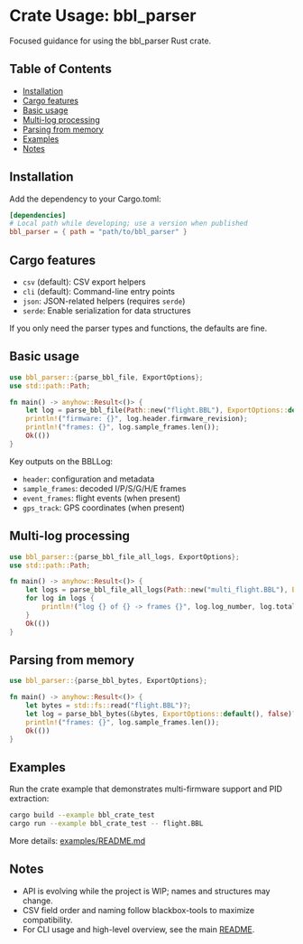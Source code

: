 # Crate Usage: bbl_parser

Focused guidance for using the bbl_parser Rust crate.

## Table of Contents
- [Installation](#installation)
- [Cargo features](#cargo-features)
- [Basic usage](#basic-usage)
- [Multi-log processing](#multi-log-processing)
- [Parsing from memory](#parsing-from-memory)
- [Examples](#examples)
- [Notes](#notes)

## Installation

Add the dependency to your Cargo.toml:

```toml
[dependencies]
# Local path while developing; use a version when published
bbl_parser = { path = "path/to/bbl_parser" }
```

## Cargo features

- `csv` (default): CSV export helpers
- `cli` (default): Command-line entry points
- `json`: JSON-related helpers (requires `serde`)
- `serde`: Enable serialization for data structures

If you only need the parser types and functions, the defaults are fine.

## Basic usage

```rust
use bbl_parser::{parse_bbl_file, ExportOptions};
use std::path::Path;

fn main() -> anyhow::Result<()> {
    let log = parse_bbl_file(Path::new("flight.BBL"), ExportOptions::default(), false)?;
    println!("firmware: {}", log.header.firmware_revision);
    println!("frames: {}", log.sample_frames.len());
    Ok(())
}
```

Key outputs on the BBLLog:
- `header`: configuration and metadata
- `sample_frames`: decoded I/P/S/G/H/E frames
- `event_frames`: flight events (when present)
- `gps_track`: GPS coordinates (when present)

## Multi-log processing

```rust
use bbl_parser::{parse_bbl_file_all_logs, ExportOptions};
use std::path::Path;

fn main() -> anyhow::Result<()> {
    let logs = parse_bbl_file_all_logs(Path::new("multi_flight.BBL"), ExportOptions::default(), false)?;
    for log in logs {
        println!("log {} of {} -> frames {}", log.log_number, log.total_logs, log.sample_frames.len());
    }
    Ok(())
}
```

## Parsing from memory

```rust
use bbl_parser::{parse_bbl_bytes, ExportOptions};

fn main() -> anyhow::Result<()> {
    let bytes = std::fs::read("flight.BBL")?;
    let log = parse_bbl_bytes(&bytes, ExportOptions::default(), false)?;
    println!("frames: {}", log.sample_frames.len());
    Ok(())
}
```

## Examples

Run the crate example that demonstrates multi-firmware support and PID extraction:

```bash
cargo build --example bbl_crate_test
cargo run --example bbl_crate_test -- flight.BBL
```

More details: [examples/README.md](./examples/README.md)

## Notes

- API is evolving while the project is WIP; names and structures may change.
- CSV field order and naming follow blackbox-tools to maximize compatibility.
- For CLI usage and high-level overview, see the main [README](./README.md).
